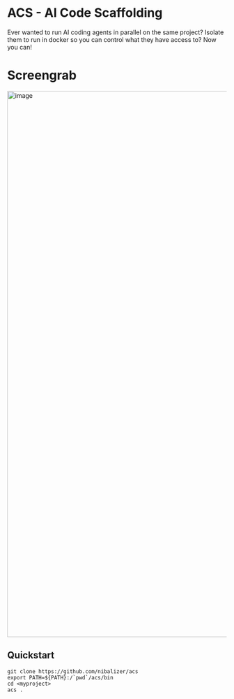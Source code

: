 # ACS - AI Code Scaffolding

Ever wanted to run AI coding agents in parallel on the same project? Isolate them to run in docker so you can control what they have access to? Now you can!

# Screengrab

<img width="2316" height="1250" alt="image" src="https://github.com/user-attachments/assets/bbb949f7-3156-48d1-8b9b-ca9474db058b" />


## Quickstart

```
git clone https://github.com/nibalizer/acs
export PATH=${PATH}:/`pwd`/acs/bin
cd <myproject>
acs .
```
